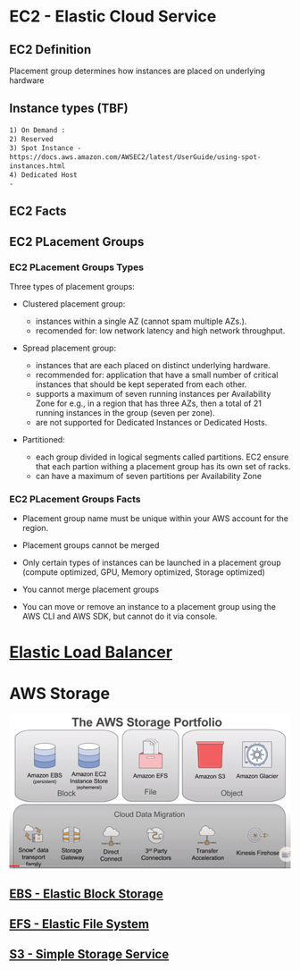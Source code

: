# EC2 - Elastic Cloud Service 

## EC2 Definition
Placement group determines how instances are placed on underlying hardware

## Instance types (TBF)
    1) On Demand :
    2) Reserved
    3) Spot Instance - https://docs.aws.amazon.com/AWSEC2/latest/UserGuide/using-spot-instances.html
    4) Dedicated Host
    - 

## EC2 Facts

## EC2 PLacement Groups

### EC2 PLacement Groups Types

Three types of placement groups:
- Clustered placement group:
    - instances within a single AZ (cannot spam multiple AZs.).
    - recomended for: low network latency  and high network throughput.
- Spread placement group:
    - instances that are each placed on distinct underlying hardware.
    - recommended for: application that have a small number of critical instances that should be kept seperated from each other.
    - supports a maximum of seven running instances per Availability Zone for e.g., in a region that has three AZs, then a total of 21 running instances in the group (seven per zone).
    - are not supported for Dedicated Instances or Dedicated Hosts.

- Partitioned:
    - each group divided in logical segments called partitions. EC2 ensure that each partion withing a placement group has its own set of racks.
    - can have a maximum of seven partitions per Availability Zone


### EC2 PLacement Groups Facts
- Placement group name must be unique within your AWS account for the region.
- Placement groups cannot be merged

- Only certain types of instances can be launched in a placement group (compute  optimized, GPU, Memory optimized, Storage optimized)
- You cannot merge placement groups
- You can move or remove an instance to a placement group using the AWS CLI and AWS SDK, but cannot do it via console.

# [Elastic Load Balancer](../high_availability/HA.markdown)

# AWS Storage

![AWS Storage](/images/aws_storage.png)

## [EBS - Elastic Block Storage](https://github.com/marcelcastrobr/AWS_solution_architect/blob/master/EBS.markdown)

## [EFS - Elastic File System](https://github.com/marcelcastrobr/AWS_solution_architect/blob/master/EFS.markdown)

## [S3 - Simple Storage Service](https://github.com/marcelcastrobr/AWS_solution_architect/blob/master/S3.markdown)




